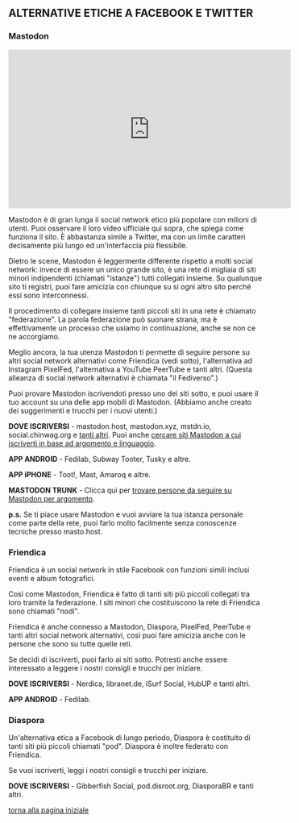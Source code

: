 ## ALTERNATIVE ETICHE A FACEBOOK E TWITTER

### Mastodon

<iframe width="560" height="315" src="https://www.youtube.com/embed/IPSbNdBmWKE" frameborder="0" allow="accelerometer; autoplay; encrypted-media; gyroscope; picture-in-picture" allowfullscreen></iframe>

Mastodon è di gran lunga il social network etico più popolare con milioni di utenti. Puoi osservare il loro video ufficiale qui sopra, che spiega come funziona il sito. È abbastanza simile a Twitter, ma con un limite caratteri decisamente più lungo ed un'interfaccia più flessibile. 

Dietro le scene, Mastodon è leggermente differente rispetto a molti social network: invece di essere un unico grande sito, è una rete di migliaia di siti minori indipendenti (chiamati "istanze") tutti collegati insieme. Su qualunque sito ti registri, puoi fare amicizia con chiunque su si ogni altro sito perché essi sono interconnessi. 

Il procedimento di collegare insieme tanti piccoli siti in una rete è chiamato "federazione". La parola federazione può suonare strana, ma è effettivamente un processo che usiamo in continuazione, anche se non ce ne accorgiamo. 

Meglio ancora, la tua utenza Mastodon ti permette di seguire persone su altri social network alternativi come Friendica (vedi sotto), l'alternativa ad Instagram PixelFed, l'alternativa a YouTube PeerTube e tanti altri. (Questa alleanza di social network alternativi è chiamata "il Fediverso".)

Puoi provare Mastodon iscrivendoti presso uno dei siti sotto, e puoi usare il tuo account su una delle app mobili di Mastodon. (Abbiamo anche creato dei suggerimenti e trucchi per i nuovi utenti.)

**DOVE ISCRIVERSI** - mastodon.host, mastodon.xyz, mstdn.io, social.chinwag.org e [tanti altri](http://joinmastodon.org/). Puoi anche [cercare siti Mastodon a cui iscriverti in base ad argomento e linguaggio](https://instances.social/list#lang=&allowed=&prohibited=&users=). 

**APP ANDROID** - Fedilab, Subway Tooter, Tusky e altre. 

**APP iPHONE** - Toot!, Mast, Amaroq e altre. 

**MASTODON TRUNK** - Clicca qui per [trovare persone da seguire su Mastodon per argomento](https://communitywiki.org/trunk/). 

**p.s.** Se ti piace usare Mastodon e vuoi avviare la tua istanza personale come parte della rete, puoi farlo molto facilmente senza conoscenze tecniche presso masto.host. 

### Friendica

Friendica è un social network in stile Facebook con funzioni simili inclusi eventi e album fotografici. 

Così come Mastodon, Friendica è fatto di tanti siti più piccoli collegati tra loro tramite la federazione. I siti minori che costituiscono la rete di Friendica sono chiamati "nodi". 

Friendica è anche connesso a Mastodon, Diaspora, PixelFed, PeerTube e tanti altri social network alternativi, così puoi fare amicizia anche con le persone che sono su tutte quelle reti. 

Se decidi di iscriverti, puoi farlo ai siti sotto. Potresti anche essere interessato a leggere i nostri consigli e trucchi per iniziare. 

**DOVE ISCRIVERSI** - Nerdica, libranet.de, iSurf Social, HubUP e tanti altri. 

**APP ANDROID** - Fedilab. 

### Diaspora

Un'alternativa etica a Facebook di lungo periodo, Diaspora è costituito di tanti siti più piccoli chiamati "pod". Diaspora è inoltre federato con Friendica. 

Se vuoi iscriverti, leggi i nostri consigli e trucchi per iniziare. 

**DOVE ISCRIVERSI** - Gibberfish Social, pod.disroot.org, DiasporaBR e tanti altri. 

[torna alla pagina iniziale](index)
